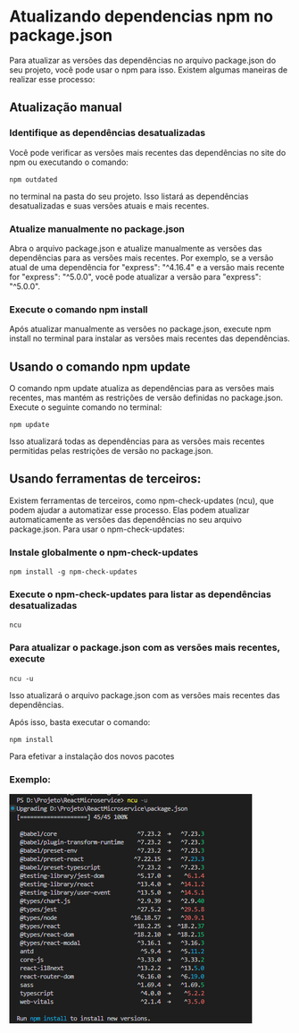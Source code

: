 # Atualizando dependencias npm no package.json

Para atualizar as versões das dependências no arquivo package.json do seu projeto, você pode usar o npm para isso. Existem algumas maneiras de realizar esse processo:

## Atualização manual

### Identifique as dependências desatualizadas
Você pode verificar as versões mais recentes das dependências no site do npm ou executando o comando:
```
npm outdated
``` 
no terminal na pasta do seu projeto. Isso listará as dependências desatualizadas e suas versões atuais e mais recentes.

### Atualize manualmente no package.json
Abra o arquivo package.json e atualize manualmente as versões das dependências para as versões mais recentes. Por exemplo, se a versão atual de uma dependência for "express": "^4.16.4" e a versão mais recente for "express": "^5.0.0", você pode atualizar a versão para "express": "^5.0.0".

### Execute o comando npm install
Após atualizar manualmente as versões no package.json, execute npm install no terminal para instalar as versões mais recentes das dependências.

## Usando o comando npm update
O comando npm update atualiza as dependências para as versões mais recentes, mas mantém as restrições de versão definidas no package.json. Execute o seguinte comando no terminal:

```
npm update
```
Isso atualizará todas as dependências para as versões mais recentes permitidas pelas restrições de versão no package.json.

## Usando ferramentas de terceiros:
Existem ferramentas de terceiros, como npm-check-updates (ncu), que podem ajudar a automatizar esse processo. Elas podem atualizar automaticamente as versões das dependências no seu arquivo package.json. Para usar o npm-check-updates:

### Instale globalmente o npm-check-updates

```
npm install -g npm-check-updates
```
### Execute o npm-check-updates para listar as dependências desatualizadas

```
ncu
```
### Para atualizar o package.json com as versões mais recentes, execute

```
ncu -u
```
Isso atualizará o arquivo package.json com as versões mais recentes das dependências.

Após isso, basta executar o comando:
```
npm install
```
Para efetivar a instalação dos novos pacotes

### Exemplo:
![ncuExemplo](./imagens/npmNCUExemplo.png)
